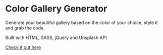 # Color Gallery Generator

Generate your beautiful gallery based on the color of your choice, style it and grab the code.

Built with HTML, SASS, jQuery and Unsplash API

[Check it out here](https://kay-and-olga.github.io/ColorGalleryGenerator/)
